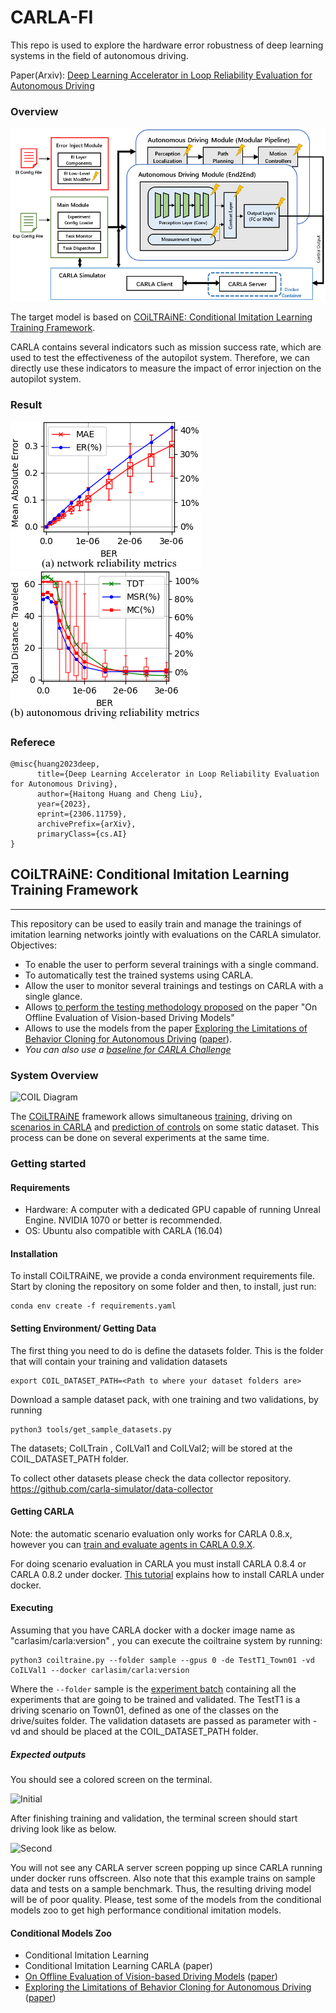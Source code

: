 
# CARLA-FI

This repo is used to explore the hardware error robustness of deep learning systems in the field of autonomous driving.

Paper(Arxiv): [Deep Learning Accelerator in Loop Reliability Evaluation for Autonomous Driving](https://arxiv.org/abs/2306.11759)

### Overview

![overview](docs/Platform.png)

The target model is based on [COiLTRAiNE: Conditional Imitation Learning Training Framework](#coiltraine-conditional-imitation-learning-training-framework).

CARLA contains several indicators such as mission success rate, 
which are used to test the effectiveness of the autopilot system. 
Therefore, we can directly use these indicators to measure the impact of error injection on the autopilot system.

### Result

![metric1](docs/metric1.png) ![metric2](docs/metric2.png)

### Referece

```
@misc{huang2023deep,
      title={Deep Learning Accelerator in Loop Reliability Evaluation for Autonomous Driving}, 
      author={Haitong Huang and Cheng Liu},
      year={2023},
      eprint={2306.11759},
      archivePrefix={arXiv},
      primaryClass={cs.AI}
}
```

## COiLTRAiNE: Conditional Imitation Learning Training Framework
-------------------------------------------------------------

This repository can be used to easily train and manage the trainings of imitation
learning networks jointly with evaluations  on the CARLA simulator.
Objectives:

 * To enable the user to perform several trainings with a single command.
 * To automatically test the trained systems using CARLA.
 * Allow the user to monitor several trainings
   and testings on CARLA with a single glance.
 * Allows [to perform the testing methodology proposed](docs/on_offline_evaluation.md)
 on the paper "On Offline Evaluation of Vision-based Driving Models"
 * Allows to use the models from the paper [Exploring the Limitations of Behavior Cloning for Autonomous Driving](docs/exploring_limitations.md) ([paper](soon)).
 * *You can also use a [baseline for CARLA Challenge](docs/carla_challenge_coil_baseline.md)*
   



### System Overview


![COIL Diagram](docs/img/CoIL.png?raw=true )


The [COiLTRAiNE](docs/coiltraine.md) framework allows simultaneous [training](docs/main_modules.md/#train), driving on [scenarios in CARLA](docs/main_modules.md/#drive) and [prediction of controls](docs/main_modules.md/#validation) on some static dataset. This process can be done on several experiments at the same time. 



### Getting started

#### Requirements

  * Hardware: A computer with a dedicated GPU capable of running Unreal Engine. NVIDIA 1070 or
  better is recommended.
  * OS: Ubuntu also compatible with CARLA (16.04)


#### Installation

To install COiLTRAiNE, we provide a conda environment requirements file.
Start by cloning the repository on some folder and then, to
install, just run:

    conda env create -f requirements.yaml

#### Setting Environment/ Getting Data

The first thing you need to do is define the datasets folder.
This is the folder that will contain your training and validation datasets

    export COIL_DATASET_PATH=<Path to where your dataset folders are>

Download a sample dataset pack, with one training
and two validations, by running

    python3 tools/get_sample_datasets.py

The datasets; CoILTrain , CoILVal1 and CoILVal2; will be stored at
 the COIL_DATASET_PATH folder.

To collect other datasets please check the data collector repository.
https://github.com/carla-simulator/data-collector

#### Getting CARLA
Note: the automatic scenario evaluation only works for CARLA 0.8.x, however you can [train and evaluate
agents in CARLA 0.9.X](docs/view_agents.md).
 
For doing scenario evaluation in CARLA you must install CARLA 0.8.4 or CARLA 0.8.2 under docker.
[This tutorial](https://carla.readthedocs.io/en/latest/carla_docker/) explains how to install  CARLA under docker.


#### Executing

 Assuming that you have CARLA docker with a docker image name as "carlasim/carla:version" , you can execute the coiltraine system by running:
     
    python3 coiltraine.py --folder sample --gpus 0 -de TestT1_Town01 -vd CoILVal1 --docker carlasim/carla:version

Where the `--folder` sample is the [experiment batch](https://github.com/felipecode/coiltraine/blob/master/docs/configuration.md)
containing all the experiments that are going to 
be trained and validated.
The TestT1 is a driving scenario on Town01, defined as one of the classes on the
drive/suites folder. The validation datasets are passed as parameter with -vd  and should be placed 
at the COIL_DATASET_PATH folder.

##### Expected outputs
You should see a colored screen on the terminal. 

![Initial](docs/img/initial.png?raw=true)


After finishing training and validation, the terminal screen should start driving
look like as below.

![Second](docs/img/second.png?raw=true)

You will not see any CARLA server screen popping up since CARLA running under docker runs offscreen.
Also note that this example trains on sample data and tests on a sample benchmark.
Thus, the resulting driving model will be of poor quality. 
Please, test some of the models from the conditional models zoo to get high performance conditional imitation models.





#### Conditional Models Zoo

* Conditional Imitation Learning
* Conditional Imitation Learning CARLA (paper)
* [On Offline Evaluation of Vision-based Driving Models](docs/on_offline_evaluation.md) ([paper](https://arxiv.org/abs/1809.04843))
* [Exploring the Limitations of Behavior Cloning for Autonomous Driving](docs/exploring_limitations.md) ([paper](soon))




